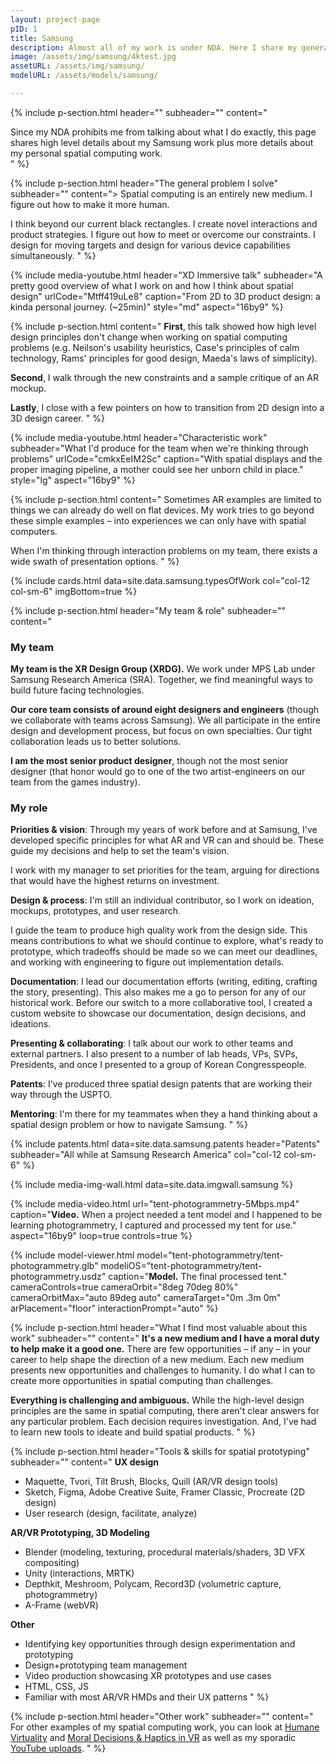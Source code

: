 ```yaml
---
layout: project-page
pID: 1
title: Samsung
description: Almost all of my work is under NDA. Here I share my general approach to spatial computing challenges (some of which is at Samsung) and personal 3D design work.
image: /assets/img/samsung/4ktest.jpg
assetURL: /assets/img/samsung/
modelURL: /assets/models/samsung/

---
```


{% include p-section.html
   header=""
   subheader=""
   content="<div class='alert alert-warning'>Since my NDA prohibits me from talking about what I do exactly, this page shares high level details about my Samsung work plus more details about my personal spatial computing work.</div>
"
%}

{% include p-section.html
   header="The general problem I solve"
   subheader=""
   content="> Spatial computing is an entirely new medium. I figure out how to make it more human.

   I think beyond our current black rectangles. I create novel interactions and product strategies. I figure out how to meet or overcome our constraints. I design for moving targets and design for various device capabilities simultaneously.
"
%}

{% include media-youtube.html
   header="XD Immersive talk"
   subheader="A pretty good overview of what I work on and how I think about spatial design"
   urlCode="Mtff419uLe8"
   caption="From 2D to 3D product design: a kinda personal journey. (~25min)"
   style="md"
   aspect="16by9"
%}

{% include p-section.html
   content="
**First**, this talk showed how high level design principles don't change when working on spatial computing problems (e.g. Neilson's usability heuristics, Case's principles of calm technology, Rams' principles for good design, Maeda's laws of simplicity).

**Second**, I walk through the new constraints and a sample critique of an AR mockup.

**Lastly**, I close with a few pointers on how to transition from 2D design into a 3D design career.
"
%}



{% include media-youtube.html
   header="Characteristic work"
   subheader="What I'd produce for the team when we're thinking through problems"
   urlCode="cmkxEeIM2Sc"
   caption="With spatial displays and the proper imaging pipeline, a mother could see her unborn child in place."
   style="lg"
   aspect="16by9"
%}

{% include p-section.html
   content="
Sometimes AR examples are limited to things we can already do well on flat devices. My work tries to go beyond these simple examples – into experiences we can only have with spatial computers.

When I'm thinking through interaction problems on my team, there exists a wide swath of presentation options.
"
%}

{% include cards.html
   data=site.data.samsung.typesOfWork
   col="col-12 col-sm-6"
   imgBottom=true
%}

{% include p-section.html
   header="My team & role"
   subheader=""
   content="
### My team
**My team is the XR Design Group (XRDG).** We work under MPS Lab under Samsung Research America (SRA). Together, we find meaningful ways to build future facing technologies.

**Our core team consists of around eight designers and engineers** (though we collaborate with teams across Samsung). We all participate in the entire design and development process, but focus on own specialties. Our tight collaboration leads us to better solutions.

**I am the most senior product designer**, though not the most senior designer (that honor would go to one of the two artist-engineers on our team from the games industry).

### My role

**Priorities & vision**: Through my years of work before and at Samsung, I've developed specific principles for what AR and VR can and should be. These guide my decisions and help to set the team's vision.

I work with my manager to set priorities for the team, arguing for directions that would have the highest returns on investment.

**Design & process**: I'm still an individual contributor, so I work on ideation, mockups, prototypes, and user research.

I guide the team to produce high quality work from the design side. This means contributions to what we should continue to explore, what's ready to prototype, which tradeoffs should be made so we can meet our deadlines, and working with engineering to figure out implementation details.

**Documentation**: I lead our documentation efforts (writing, editing, crafting the story, presenting). This also makes me a go to person for any of our historical work. Before our switch to a more collaborative tool, I created a custom website to showcase our documentation, design decisions, and ideations.

**Presenting & collaborating**: I talk about our work to other teams and external partners. I also present to a number of lab heads, VPs, SVPs, Presidents, and once I presented to a group of Korean Congresspeople.

**Patents**: I've produced three spatial design patents that are working their way through the USPTO.

**Mentoring**: I'm there for my teammates when they a hand thinking about a spatial design problem or how to navigate Samsung.
"
%}

{% include patents.html
   data=site.data.samsung.patents
   header="Patents"
   subheader="All while at Samsung Research America"
   col="col-12 col-sm-6"
%}

{% include media-img-wall.html
   data=site.data.imgwall.samsung
%}

{% include media-video.html
   url="tent-photogrammetry-5Mbps.mp4"
   caption="**Video.** When a project needed a tent model and I happened to be learning photogrammetry, I captured and processed my tent for use."
   aspect="16by9"
   loop=true
   controls=true
%}

{% include model-viewer.html
   model="tent-photogrammetry/tent-photogrammetry.glb"
   modeliOS="tent-photogrammetry/tent-photogrammetry.usdz"
   caption="**Model.** The final processed tent."
   cameraControls=true
   cameraOrbit="8deg 70deg 80%"
   cameraOrbitMax="auto 89deg auto"
   cameraTarget="0m .3m 0m"
   arPlacement="floor"
   interactionPrompt="auto"
%}

{% include p-section.html
   header="What I find most valuable about this work"
   subheader=""
   content="
**It's a new medium and I have a moral duty to help make it a good one.** There are few opportunities – if any – in your career to help shape the direction of a new medium. Each new medium presents new opportunities and challenges to humanity. I do what I can to create more opportunities in spatial computing than challenges.

**Everything is challenging and ambiguous.** While the high-level design principles are the same in spatial computing, there aren't clear answers for any particular problem. Each decision requires investigation. And, I've had to learn new tools to ideate and build spatial products.
"
%}

{% include p-section.html
   header="Tools & skills for spatial prototyping"
   subheader=""
   content="
**UX design**
- Maquette, Tvori, Tilt Brush, Blocks, Quill (AR/VR design tools)
- Sketch, Figma, Adobe Creative Suite, Framer Classic, Procreate (2D design)
- User research (design, facilitate, analyze)

**AR/VR Prototyping, 3D Modeling**
- Blender (modeling, texturing, procedural materials/shaders, 3D VFX compositing)
- Unity (interactions, MRTK)
- Depthkit, Meshroom, Polycam, Record3D (volumetric capture, photogrammetry)
- A-Frame (webVR)

**Other**
- Identifying key opportunities through design experimentation and prototyping
- Design+prototyping team management
- Video production showcasing XR prototypes and use cases
- HTML, CSS, JS
- Familiar with most AR/VR HMDs and their UX patterns
"
%}

{% include p-section.html
   header="Other work"
   subheader=""
   content="
For other examples of my spatial computing work, you can look at [Humane Virtuality](/projects/humane-virtuality.html) and [Moral Decisions & Haptics in VR](/projects/moral-decision-making-haptic-feedback-in-virtual-environments.html) as well as my sporadic [YouTube uploads](https://www.youtube.com/user/arm156291/videos).
"
%}
